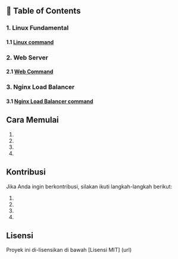 ## 📂 Table of Contents


### 1. Linux Fundamental
#### 1.1 [Linux command](https://github.com/maellyu/yessy/blob/main/Linux.md)

### 2. Web Server
#### 2.1 [Web Command](https://github.com/maellyu/yessy/blob/main/Nginx.md)

### 3. Nginx Load Balancer
#### 3.1 [Nginx Load Balancer command](https://github.com/maellyu/yessy/blob/main/Nginx-load-balancer.md)



## Cara Memulai

1.  
2.  
3.  
4.  

## Kontribusi

Jika Anda ingin berkontribusi, silakan ikuti langkah-langkah berikut:

1.  
2.  
3.  
4.  

## Lisensi

Proyek ini di-lisensikan di bawah [Lisensi MIT] (url)
